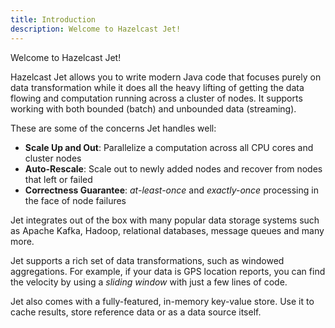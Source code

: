 ```yaml
---
title: Introduction
description: Welcome to Hazelcast Jet!
---
```


Welcome to Hazelcast Jet!

Hazelcast Jet allows you to write modern Java code that focuses purely
on data transformation while it does all the heavy lifting of getting
the data flowing and computation running across a cluster of nodes. It
supports working with both bounded (batch) and unbounded data
(streaming).

These are some of the concerns Jet handles well:

* **Scale Up and Out**: Parallelize a computation across all CPU cores
  and cluster nodes
* **Auto-Rescale**: Scale out to newly added nodes and recover from
  nodes that left or failed
* **Correctness Guarantee**: *at-least-once* and *exactly-once*
  processing in the face of node failures

Jet integrates out of the box with many popular data storage systems
such as Apache Kafka, Hadoop, relational databases, message
queues and many more.

Jet supports a rich set of data transformations, such as
windowed aggregations. For example, if your
data is GPS location reports, you can find the velocity by using a
*sliding window* with just a few lines of code.

Jet also comes with a fully-featured, in-memory key-value store. Use it
to cache results, store reference data or as a data source itself.
